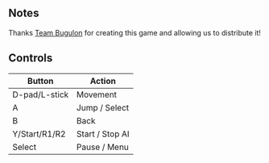## Notes

Thanks [Team Bugulon](https://team-bugulon.itch.io/) for creating this game and allowing us to distribute it!

## Controls

| Button | Action |
|--|--| 
|D-pad/L-stick|Movement |
|A|Jump / Select|
|B|Back|
|Y/Start/R1/R2|Start / Stop AI|
|Select|Pause / Menu|